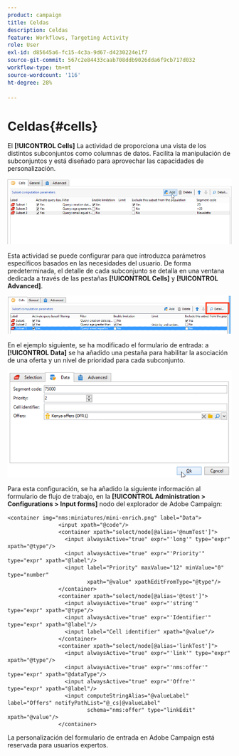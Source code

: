 ```yaml
---
product: campaign
title: Celdas
description: Celdas
feature: Workflows, Targeting Activity
role: User
exl-id: d85645a6-fc15-4c3a-9d67-d4230224e1f7
source-git-commit: 567c2e84433caab708ddb9026dda6f9cb717d032
workflow-type: tm+mt
source-wordcount: '116'
ht-degree: 28%

---
```


# Celdas{#cells}

El **[!UICONTROL Cells]** La actividad de proporciona una vista de los distintos subconjuntos como columnas de datos. Facilita la manipulación de subconjuntos y está diseñado para aprovechar las capacidades de personalización.

![](assets/wf_split_cells.png)

Esta actividad se puede configurar para que introduzca parámetros específicos basados en las necesidades del usuario. De forma predeterminada, el detalle de cada subconjunto se detalla en una ventana dedicada a través de las pestañas **[!UICONTROL Cells]** y **[!UICONTROL Advanced]**. 

![](assets/wf_split_cells_with_customization.png)

En el ejemplo siguiente, se ha modificado el formulario de entrada: a **[!UICONTROL Data]** se ha añadido una pestaña para habilitar la asociación de una oferta y un nivel de prioridad para cada subconjunto.

![](assets/cells-activity-sample.png)

Para esta configuración, se ha añadido la siguiente información al formulario de flujo de trabajo, en la **[!UICONTROL Administration > Configurations > Input forms]** nodo del explorador de Adobe Campaign:

```
<container img="nms:miniatures/mini-enrich.png" label="Data">
                <input xpath="@code"/>
                <container xpath="select/node[@alias='@numTest']">
                  <input alwaysActive="true" expr="'long'" type="expr" xpath="@type"/>
                  <input alwaysActive="true" expr="'Priority'" type="expr" xpath="@label"/>
                  <input label="Priority" maxValue="12" minValue="0" type="number"
                         xpath="@value" xpathEditFromType="@type"/>
                </container>
                <container xpath="select/node[@alias='@test']">
                  <input alwaysActive="true" expr="'string'" type="expr" xpath="@type"/>
                  <input alwaysActive="true" expr="'Identifier'" type="expr" xpath="@label"/>
                  <input label="Cell identifier" xpath="@value"/>
                </container>
                <container xpath="select/node[@alias='linkTest']">
                  <input alwaysActive="true" expr="'link'" type="expr" xpath="@type"/>
                  <input alwaysActive="true" expr="'nms:offer'" type="expr" xpath="@dataType"/>
                  <input alwaysActive="true" expr="'Offre'" type="expr" xpath="@label"/>
                  <input computeStringAlias="@valueLabel" label="Offers" notifyPathList="@_cs|@valueLabel"
                         schema="nms:offer" type="linkEdit" xpath="@value"/>
                </container>
```

La personalización del formulario de entrada en Adobe Campaign está reservada para usuarios expertos.